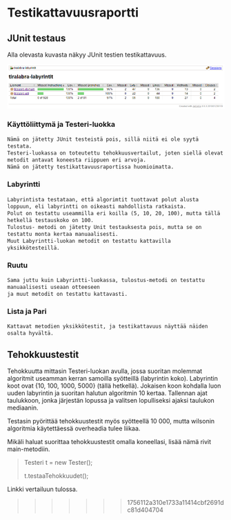 # Testikattavuusraportti
## JUnit testaus
Alla olevasta kuvasta näkyy JUnit testien testikattavuus.

![Testikattavuus](./Pictures/Testikattavuus_sc.PNG)

### Käyttöliittymä ja Testeri-luokka
    Nämä on jätetty JUnit testeistä pois, sillä niitä ei ole syytä testata. 
    Testeri-luokassa on toteutettu tehokkuusvertailut, joten siellä olevat metodit antavat koneesta riippuen eri arvoja.
    Nämä on jätetty testikattavuusraportissa huomioimatta.
    
### Labyrintti
    Labyrintista testataan, että algorimtit tuottavat polut alusta loppuun, eli labyrintti on oikeasti mahdollista ratkaista.
    Polut on testattu useammilla eri koilla (5, 10, 20, 100), mutta tällä hetkellä testauskoko on 100.
    Tulostus- metodi on jätetty Unit testauksesta pois, mutta se on testattu monta kertaa manuaalisesti.
    Muut Labyrintti-luokan metodit on testattu kattavilla yksikkötesteillä.
    
### Ruutu
    Sama juttu kuin Labyrintti-luokassa, tulostus-metodi on testattu manuaalisesti useaan otteeseen 
    ja muut metodit on testattu kattavasti.
    
### Lista ja Pari
    Kattavat metodien yksikkötestit, ja testikattavuus näyttää näiden osalta hyvältä.
    
## Tehokkuustestit

Tehokkuutta mittasin Testeri-luokan avulla, jossa suoritan molemmat algoritmit useamman kerran samoilla syötteillä (labyrintin koko).
Labyrintin koot ovat {10, 100, 1000, 5000} (tällä hetkellä). Jokaisen koon kohdalla luon uuden labyrintin ja suoritan halutun algoritmin 10 kertaa.
Tallennan ajat taulukkoon, jonka järjestän lopussa ja valitsen lopulliseksi ajaksi taulukon mediaanin. 

Testasin pyörittää tehokkuustestit myös syötteellä 10 000, mutta wilsonin algoritmia käytettäessä overheadia tulee liikaa.

Mikäli haluat suorittaa tehokkuustestit omalla koneellasi, lisää nämä rivit main-metodiin.
>Testeri t = new Tester();
>
>t.testaaTehokkuudet();

Linkki vertailuun tulossa.
>>>>>>> 1756112a310e1733a11414cbf2691dc81d404704
